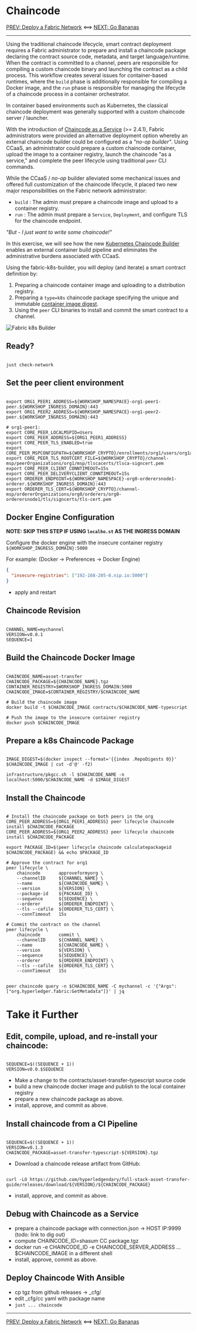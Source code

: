# Chaincode

[PREV: Deploy a Fabric Network](20-fabric.md) <==> [NEXT: Go Bananas](40-bananas.md)

---

Using the traditional chaincode lifecycle, smart contract deployment requires a Fabric administrator to prepare
and install a chaincode package declaring the contract source code, metadata, and target language/runtime. When the
contract is committed to a channel, peers are responsible for compiling a custom chaincode binary and launching the
contract as a child process. This workflow creates several issues for container-based runtimes, where the `build`
phase is additionally responsible for compiling a Docker image, and the `run` phase is responsible for managing the
lifecycle of a chaincode process in a container orchestrator.

In container based environments such as Kubernetes, the classical chaincode deployment was generally supported with a
custom chaincode server / launcher.

With the introduction of [Chaincode as a Service](https://hyperledger-fabric.readthedocs.io/en/latest/cc_service.html)
(>= 2.4.1), Fabric administrators were provided an alternative deployment option whereby an external chaincode
builder could be configured as a _"no-op builder"_. Using CCaaS, an administrator could prepare a custom chaincode
container, upload the image to a container registry, launch the chaincode "as a service," and complete the peer
lifecycle using traditional `peer` CLI commands.

While the CCaaS / _no-op_ builder alleviated some mechanical issues and offered full customization of the chaincode
lifecycle, it placed two new major responsibilities on the Fabric network administrator:

- `build` : The admin must prepare a chaincode image and upload to a container registry.
- `run` : The admin must prepare a `Service`, `Deployment`, and configure TLS for the chaincode endpoint.

_"But - I just want to write some chaincode!"_

In this exercise, we will see how the new [Kubernetes Chaincode Builder](https://github.com/hyperledger-labs/fabric-builder-k8s)
enables an external container build pipeline and eliminates the administrative burdens associated with CCaaS.

Using the fabric-k8s-builder, you will deploy (and iterate) a smart contract definition by:

1. Preparing a chaincode container image and uploading to a distribution registry.
2. Preparing a `type=k8s` chaincode package specifying the unique and immutable [container image digest](https://github.com/opencontainers/image-spec/blob/main/descriptor.md#digests).
3. Using the `peer` CLI binaries to install and commit the smart contract to a channel.

![Fabric k8s Builder](../images/CloudReady/30-chaincode.png)

## Ready?

```shell

just check-network

```

## Set the peer client environment

```shell

export ORG1_PEER1_ADDRESS=${WORKSHOP_NAMESPACE}-org1-peer1-peer.${WORKSHOP_INGRESS_DOMAIN}:443
export ORG1_PEER2_ADDRESS=${WORKSHOP_NAMESPACE}-org1-peer2-peer.${WORKSHOP_INGRESS_DOMAIN}:443

# org1-peer1:
export CORE_PEER_LOCALMSPID=Users
export CORE_PEER_ADDRESS=${ORG1_PEER1_ADDRESS}
export CORE_PEER_TLS_ENABLED=true
export CORE_PEER_MSPCONFIGPATH=${WORKSHOP_CRYPTO}/enrollments/org1/users/org1admin/msp
export CORE_PEER_TLS_ROOTCERT_FILE=${WORKSHOP_CRYPTO}/channel-msp/peerOrganizations/org1/msp/tlscacerts/tlsca-signcert.pem
export CORE_PEER_CLIENT_CONNTIMEOUT=15s
export CORE_PEER_DELIVERYCLIENT_CONNTIMEOUT=15s
export ORDERER_ENDPOINT=${WORKSHOP_NAMESPACE}-org0-orderersnode1-orderer.${WORKSHOP_INGRESS_DOMAIN}:443
export ORDERER_TLS_CERT=${WORKSHOP_CRYPTO}/channel-msp/ordererOrganizations/org0/orderers/org0-orderersnode1/tls/signcerts/tls-cert.pem

```

## Docker Engine Configuration

**NOTE: SKIP THIS STEP IF USING `localho.st` AS THE INGRESS DOMAIN**

Configure the docker engine with the insecure container registry `${WORKSHOP_INGRESS_DOMAIN}:5000`

For example: (Docker -> Preferences -> Docker Engine)

```json
{
  "insecure-registries": ["192-168-205-6.nip.io:5000"]
}
```

- apply and restart

## Chaincode Revision

```shell

CHANNEL_NAME=mychannel
VERSION=v0.0.1
SEQUENCE=1

```

## Build the Chaincode Docker Image

```shell

CHAINCODE_NAME=asset-transfer
CHAINCODE_PACKAGE=${CHAINCODE_NAME}.tgz
CONTAINER_REGISTRY=$WORKSHOP_INGRESS_DOMAIN:5000
CHAINCODE_IMAGE=$CONTAINER_REGISTRY/$CHAINCODE_NAME

# Build the chaincode image
docker build -t $CHAINCODE_IMAGE contracts/$CHAINCODE_NAME-typescript

# Push the image to the insecure container registry
docker push $CHAINCODE_IMAGE

```

## Prepare a k8s Chaincode Package

```shell

IMAGE_DIGEST=$(docker inspect --format='{{index .RepoDigests 0}}' $CHAINCODE_IMAGE | cut -d'@' -f2)

infrastructure/pkgcc.sh -l $CHAINCODE_NAME -n localhost:5000/$CHAINCODE_NAME -d $IMAGE_DIGEST

```

## Install the Chaincode

```shell

# Install the chaincode package on both peers in the org
CORE_PEER_ADDRESS=${ORG1_PEER1_ADDRESS} peer lifecycle chaincode install $CHAINCODE_PACKAGE
CORE_PEER_ADDRESS=${ORG1_PEER2_ADDRESS} peer lifecycle chaincode install $CHAINCODE_PACKAGE

export PACKAGE_ID=$(peer lifecycle chaincode calculatepackageid $CHAINCODE_PACKAGE) && echo $PACKAGE_ID

# Approve the contract for org1
peer lifecycle \
	chaincode       approveformyorg \
	--channelID     ${CHANNEL_NAME} \
	--name          ${CHAINCODE_NAME} \
	--version       ${VERSION} \
	--package-id    ${PACKAGE_ID} \
	--sequence      ${SEQUENCE} \
	--orderer       ${ORDERER_ENDPOINT} \
	--tls --cafile  ${ORDERER_TLS_CERT} \
	--connTimeout   15s

# Commit the contract on the channel
peer lifecycle \
	chaincode       commit \
	--channelID     ${CHANNEL_NAME} \
	--name          ${CHAINCODE_NAME} \
	--version       ${VERSION} \
	--sequence      ${SEQUENCE} \
	--orderer       ${ORDERER_ENDPOINT} \
	--tls --cafile  ${ORDERER_TLS_CERT} \
	--connTimeout   15s

```

```shell

peer chaincode query -n $CHAINCODE_NAME -C mychannel -c '{"Args":["org.hyperledger.fabric:GetMetadata"]}' | jq

```

# Take it Further

## Edit, compile, upload, and re-install your chaincode:

```shell

SEQUENCE=$((SEQUENCE + 1))
VERSION=v0.0.$SEQUENCE

```

- Make a change to the contracts/asset-transfer-typescript source code
- build a new chaincode docker image and publish to the local container registry
- prepare a new chaincode package as above.
- install, approve, and commit as above.

## Install chaincode from a CI Pipeline

```shell

SEQUENCE=$((SEQUENCE + 1))
VERSION=v0.1.3
CHAINCODE_PACKAGE=asset-transfer-typescript-${VERSION}.tgz

```

- Download a chaincode release artifact from GitHub:

```shell

curl -LO https://github.com/hyperledgendary/full-stack-asset-transfer-guide/releases/download/${VERSION}/${CHAINCODE_PACKAGE}

```

- install, approve, and commit as above.

## Debug with Chaincode as a Service

- prepare a chaincode package with connection.json -> HOST IP:9999 (todo: link to dig out)
- compute CHAINCODE_ID=shasum CC package.tgz
- docker run -e CHAINCODE_ID -e CHAINCODE_SERVER_ADDRESS ... $CHAINCODE_IMAGE in a different shell
- install, approve, commit as above.

## Deploy Chaincode With Ansible

- cp tgz from github releases -> \_cfg/
- edit \_cfg/cc yaml with package name
- `just ... chaincode`

---

[PREV: Deploy a Fabric Network](20-fabric.md) <==> [NEXT: Go Bananas](40-bananas.md)
